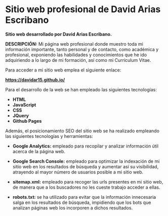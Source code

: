 # Sitio web profesional de David Arias Escribano

**Sitio web desarrollado por David Arias Escribano.**

**DESCRIPCIÓN:** Mi página web profesional donde muestro toda mi información importante, tanto personal y de contacto, como académica y profesional, exponiendo las habilidades y conocimientos que he ido adquiriendo a lo largo de mi formación, así como mi Currículum Vitae.

Para acceder a mi sitio web emplea el siguiente enlace:

**https://davidar15.github.io/**

Para el desarrollo de la web se han empleado las siguientes tecnologías:

 * __HTML__
 * __JavaScript__
 * __CSS__
 * __JQuery__
 * __Github Pages__

Además, el posicionamiento SEO del sitio web se ha realizado empleando las siguientes tecnologías y herramientas:

 * __Google Analytics:__ empleado para recopilar y analizar información útil acerca de la página web.

 * __Google Search Console:__ empleado para optimizar la indexación de mi sitio web en los resultados de búsqueda y aumentar así su visibilidad, atrayendo al mayor número de usuarios posible a mi sitio web.

 * __sitemap.xml:__ empleado para recoger las urls presentes en mi sitio web, de manera que a los buscadores no les cueste trabajo acceder a ellas.

 * __robots.txt:__ se ha utilizado para evitar que la información innecesaria salga en los resultados de búsqueda, impidiendo que los bots que analizan páginas web los incorporen a dichos resultados.
